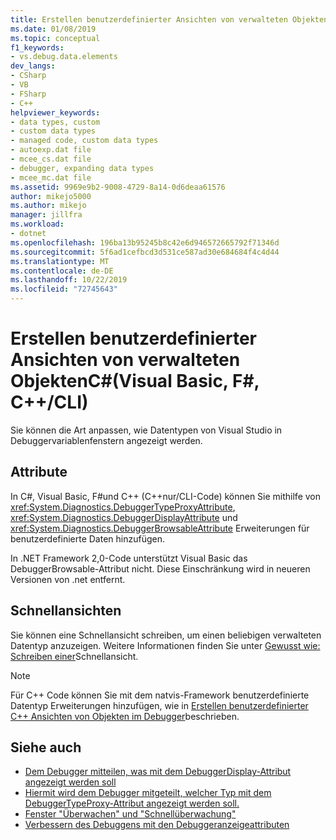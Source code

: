 ```yaml
---
title: Erstellen benutzerdefinierter Ansichten von verwalteten Objekten | Microsoft-Dokumentation
ms.date: 01/08/2019
ms.topic: conceptual
f1_keywords:
- vs.debug.data.elements
dev_langs:
- CSharp
- VB
- FSharp
- C++
helpviewer_keywords:
- data types, custom
- custom data types
- managed code, custom data types
- autoexp.dat file
- mcee_cs.dat file
- debugger, expanding data types
- mcee_mc.dat file
ms.assetid: 9969e9b2-9008-4729-8a14-0d6deaa61576
author: mikejo5000
ms.author: mikejo
manager: jillfra
ms.workload:
- dotnet
ms.openlocfilehash: 196ba13b95245b8c42e6d946572665792f71346d
ms.sourcegitcommit: 5f6ad1cefbcd3d531ce587ad30e684684f4c4d44
ms.translationtype: MT
ms.contentlocale: de-DE
ms.lasthandoff: 10/22/2019
ms.locfileid: "72745643"
---
```

# <a name="create-custom-views-of-managed-objects-c-visual-basic-f-ccli"></a>Erstellen benutzerdefinierter Ansichten von verwalteten ObjektenC#(Visual Basic, F#, C++/CLI)
Sie können die Art anpassen, wie Datentypen von Visual Studio in Debuggervariablenfenstern angezeigt werden.

## <a name="attributes"></a>Attribute

In C#, Visual Basic, F#und C++ (C++nur/CLI-Code) können Sie mithilfe von <xref:System.Diagnostics.DebuggerTypeProxyAttribute>, <xref:System.Diagnostics.DebuggerDisplayAttribute> und <xref:System.Diagnostics.DebuggerBrowsableAttribute> Erweiterungen für benutzerdefinierte Daten hinzufügen.

In .NET Framework 2,0-Code unterstützt Visual Basic das DebuggerBrowsable-Attribut nicht. Diese Einschränkung wird in neueren Versionen von .net entfernt.

## <a name="visualizers"></a>Schnellansichten

Sie können eine Schnellansicht schreiben, um einen beliebigen verwalteten Datentyp anzuzeigen. Weitere Informationen finden Sie unter [Gewusst wie: Schreiben einer](/visualstudio/debugger/create-custom-visualizers-of-data)Schnellansicht.

> [!NOTE]
> Für C++ Code können Sie mit dem natvis-Framework benutzerdefinierte Datentyp Erweiterungen hinzufügen, wie in [Erstellen benutzerdefinierter C++ Ansichten von Objekten im Debugger](/visualstudio/debugger/create-custom-views-of-native-objects)beschrieben.

## <a name="see-also"></a>Siehe auch

- [Dem Debugger mitteilen, was mit dem DebuggerDisplay-Attribut angezeigt werden soll](../debugger/using-the-debuggerdisplay-attribute.md)
- [Hiermit wird dem Debugger mitgeteilt, welcher Typ mit dem DebuggerTypeProxy-Attribut angezeigt werden soll.](../debugger/using-debuggertypeproxy-attribute.md)
- [Fenster "Überwachen" und "Schnellüberwachung"](../debugger/watch-and-quickwatch-windows.md)
- [Verbessern des Debuggens mit den Debuggeranzeigeattributen](/dotnet/framework/debug-trace-profile/enhancing-debugging-with-the-debugger-display-attributes)
